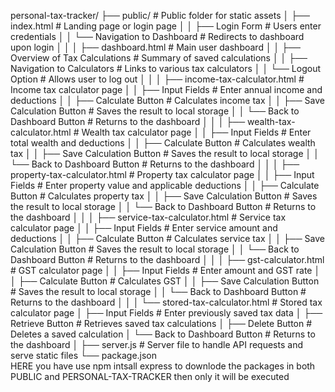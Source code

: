 personal-tax-tracker/
├── public/                          # Public folder for static assets
│   ├── index.html                  # Landing page or login page
│   │   ├── Login Form              # Users enter credentials
│   │   └── Navigation to Dashboard  # Redirects to dashboard upon login
│   │
│   ├── dashboard.html              # Main user dashboard
│   │   ├── Overview of Tax Calculations # Summary of saved calculations
│   │   ├── Navigation to Calculators # Links to various tax calculators
│   │   └── Logout Option            # Allows user to log out
│   │
│   ├── income-tax-calculator.html  # Income tax calculator page
│   │   ├── Input Fields             # Enter annual income and deductions
│   │   ├── Calculate Button         # Calculates income tax
│   │   ├── Save Calculation Button   # Saves the result to local storage
│   │   └── Back to Dashboard Button  # Returns to the dashboard
│   │
│   ├── wealth-tax-calculator.html   # Wealth tax calculator page
│   │   ├── Input Fields             # Enter total wealth and deductions
│   │   ├── Calculate Button         # Calculates wealth tax
│   │   ├── Save Calculation Button   # Saves the result to local storage
│   │   └── Back to Dashboard Button  # Returns to the dashboard
│   │
│   ├── property-tax-calculator.html # Property tax calculator page
│   │   ├── Input Fields             # Enter property value and applicable deductions
│   │   ├── Calculate Button         # Calculates property tax
│   │   ├── Save Calculation Button   # Saves the result to local storage
│   │   └── Back to Dashboard Button  # Returns to the dashboard
│   │
│   ├── service-tax-calculator.html  # Service tax calculator page
│   │   ├── Input Fields             # Enter service amount and deductions
│   │   ├── Calculate Button         # Calculates service tax
│   │   ├── Save Calculation Button   # Saves the result to local storage
│   │   └── Back to Dashboard Button  # Returns to the dashboard
│   │
│   ├── gst-calculator.html          # GST calculator page
│   │   ├── Input Fields             # Enter amount and GST rate
│   │   ├── Calculate Button         # Calculates GST
│   │   ├── Save Calculation Button   # Saves the result to local storage
│   │   └── Back to Dashboard Button  # Returns to the dashboard
│   │
│   └── stored-tax-calculator.html   # Stored tax calculator page
│       ├── Input Fields             # Enter previously saved tax data
│       ├── Retrieve Button          # Retrieves saved tax calculations
│       ├── Delete Button            # Deletes a saved calculation
│       └── Back to Dashboard Button  # Returns to the dashboard
│
├── server.js                        # Server file to handle API requests and serve static files
└── package.json  
HERE you have use npm intsall express to downlode the packages in both PUBLIC and PERSONAL-TAX-TRACKER then only it will be executed

